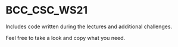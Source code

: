 # BCC_CSC_WS21

Includes code written during the lectures and additional challenges.

Feel free to take a look and copy what you need.
